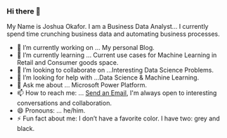 ### Hi there 👋

My Name is Joshua Okafor. I am a Business Data Analyst... 
I currently spend time crunching business data and automating business processes.

- 🔭 I’m currently working on ... My personal Blog.
- 🌱 I’m currently learning ... Current use cases for Machine Learning in Retail and Consumer goods space.
- 👯 I’m looking to collaborate on ...Interesting Data Science Problems.
- 🤔 I’m looking for help with ...Data Science & Machine Learning.
- 💬 Ask me about ... Microsoft Power Platform.
- 📫 How to reach me: ... [Send an Email](mailto:joshuaokafor49@gmail.com), I'm always open to interesting conversations and collaboration.
- 😄 Pronouns: ... he/him.
- ⚡ Fun fact about me: I don’t have a favorite color. I have two: grey and black.
